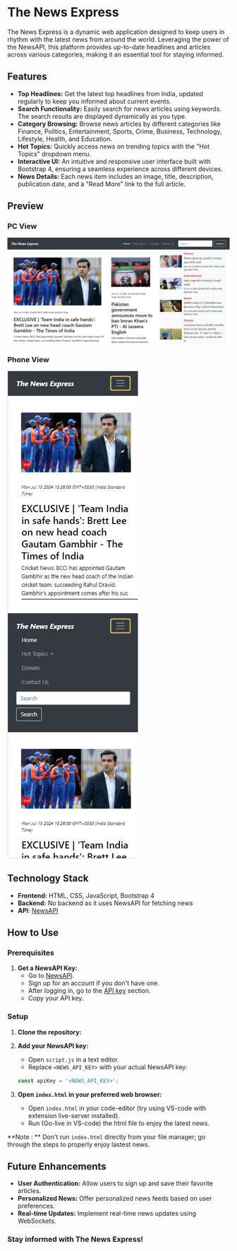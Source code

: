 # **The News Express**

The News Express is a dynamic web application designed to keep users in rhythm with the latest news from around the world. Leveraging the power of the NewsAPI, this platform provides up-to-date headlines and articles across various categories, making it an essential tool for staying informed.

## **Features**

- **Top Headlines:** Get the latest top headlines from India, updated regularly to keep you informed about current events.
- **Search Functionality:** Easily search for news articles using keywords. The search results are displayed dynamically as you type.
- **Category Browsing:** Browse news articles by different categories like Finance, Politics, Entertainment, Sports, Crime, Business, Technology, Lifestyle, Health, and Education.
- **Hot Topics:** Quickly access news on trending topics with the "Hot Topics" dropdown menu.
- **Interactive UI:** An intuitive and responsive user interface built with Bootstrap 4, ensuring a seamless experience across different devices.
- **News Details:** Each news item includes an image, title, description, publication date, and a "Read More" link to the full article.

## **Preview**

### PC View
![PC View](screenshots/pc-view.png)

### Phone View
![Phone View](screenshots/phone1.png)            
![Phone View](screenshots/phone2.png)

## **Technology Stack**

- **Frontend:** HTML, CSS, JavaScript, Bootstrap 4
- **Backend:** No backend as it uses NewsAPI for fetching news
- **API**: [NewsAPI](https://newsapi.org/)

## How to Use

### Prerequisites

1. **Get a NewsAPI Key:**
    - Go to [NewsAPI](https://newsapi.org/).
    - Sign up for an account if you don't have one.
    - After logging in, go to the [API key](https://newsapi.org/account) section.
    - Copy your API key.

### Setup

1. **Clone the repository:**
   
2. **Add your NewsAPI key:**
    - Open `script.js` in a text editor.
    - Replace `<NEWS_API_KEY>` with your actual NewsAPI key:
    ```javascript
    const apiKey = '<NEWS_API_KEY>';
    ```
3. **Open `index.html` in your preferred web browser:**
    - Open `index.html` in your code-editor (try using VS-code with extension live-server installed).
    -  Run (Go-live in VS-code) the html file to enjoy the latest news.

**Note : ** Don't run `index.html` directly from your file manager; go through the steps to properly enjoy lastest news.

## **Future Enhancements**

- **User Authentication:** Allow users to sign up and save their favorite articles.
- **Personalized News:** Offer personalized news feeds based on user preferences.
- **Real-time Updates:** Implement real-time news updates using WebSockets.


### Stay informed with The News Express!
